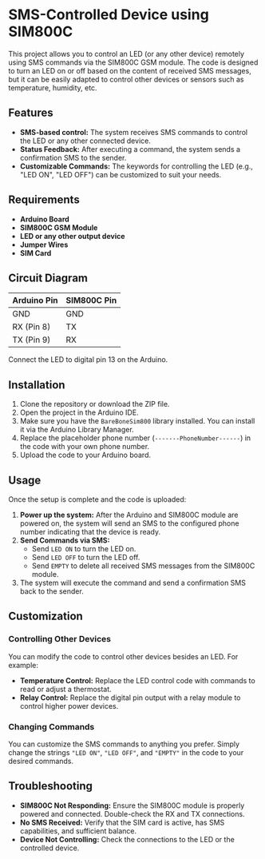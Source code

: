 
# SMS-Controlled Device using SIM800C

This project allows you to control an LED (or any other device) remotely using SMS commands via the SIM800C GSM module. The code is designed to turn an LED on or off based on the content of received SMS messages, but it can be easily adapted to control other devices or sensors such as temperature, humidity, etc.

## Features

- **SMS-based control:** The system receives SMS commands to control the LED or any other connected device.
- **Status Feedback:** After executing a command, the system sends a confirmation SMS to the sender.
- **Customizable Commands:** The keywords for controlling the LED (e.g., "LED ON", "LED OFF") can be customized to suit your needs.

## Requirements

- **Arduino Board**
- **SIM800C GSM Module**
- **LED or any other output device**
- **Jumper Wires**
- **SIM Card**

## Circuit Diagram

| Arduino Pin | SIM800C Pin |
|-------------|-------------|
| GND         | GND         |
| RX (Pin 8)  | TX          |
| TX (Pin 9)  | RX          |

Connect the LED to digital pin 13 on the Arduino.

## Installation

1. Clone the repository or download the ZIP file.
2. Open the project in the Arduino IDE.
3. Make sure you have the `BareBoneSim800` library installed. You can install it via the Arduino Library Manager.
4. Replace the placeholder phone number (`-------PhoneNumber------`) in the code with your own phone number.
5. Upload the code to your Arduino board.

## Usage

Once the setup is complete and the code is uploaded:

1. **Power up the system:** After the Arduino and SIM800C module are powered on, the system will send an SMS to the configured phone number indicating that the device is ready.
2. **Send Commands via SMS:**
   - Send `LED ON` to turn the LED on.
   - Send `LED OFF` to turn the LED off.
   - Send `EMPTY` to delete all received SMS messages from the SIM800C module.
3. The system will execute the command and send a confirmation SMS back to the sender.

## Customization

### Controlling Other Devices

You can modify the code to control other devices besides an LED. For example:
- **Temperature Control:** Replace the LED control code with commands to read or adjust a thermostat.
- **Relay Control:** Replace the digital pin output with a relay module to control higher power devices.

### Changing Commands

You can customize the SMS commands to anything you prefer. Simply change the strings `"LED ON"`, `"LED OFF"`, and `"EMPTY"` in the code to your desired commands.

## Troubleshooting

- **SIM800C Not Responding:** Ensure the SIM800C module is properly powered and connected. Double-check the RX and TX connections.
- **No SMS Received:** Verify that the SIM card is active, has SMS capabilities, and sufficient balance.
- **Device Not Controlling:** Check the connections to the LED or the controlled device.

